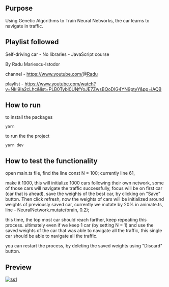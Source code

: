 ## Purpose

Using Genetic Algorithms to Train Neural Networks, the car learns to navigate in traffic.

## Playlist followed

Self-driving car - No libraries - JavaScript course

By Radu Mariescu-Istodor

channel - https://www.youtube.com/@Radu

playlist - https://www.youtube.com/watch?v=NkI9ia2cLhc&list=PLB0Tybl0UNfYoJE7ZwsBQoDIG4YN9ptyY&pp=iAQB

## How to run

to install the packages

```
yarn

```

to run the the project

```
yarn dev
```

## How to test the functionality

open main.ts file, find the line const N = 100; currently line 61,

make it 1000, this will initialize 1000 cars following their own network,
some of those cars will navigate the traffic successfully, focus will be on first car (car that is ahead),
save the weights of the best car, by clicking on "Save" button.
Then click refresh, now the weights of cars will be initialized around weights of previously saved car,
currently we mutate by 20% in animate.ts, line - NeuralNetwork.mutate(brain, 0.2);

this time, the top most car should reach farther, keep repeating this process.
ultimately even if we keep 1 car (by setting N = 1) and use the saved weights of the car that was able to navigate all the traffic, this single car should be able to navigate all the traffic.

you can restart the process, by deleting the saved weights using "Discard" button.

## Preview

<a href="https://ibb.co/4Y1qb7W"><img src="https://i.ibb.co/GtH6Z07/ss1.png" alt="ss1" border="0" /></a>
